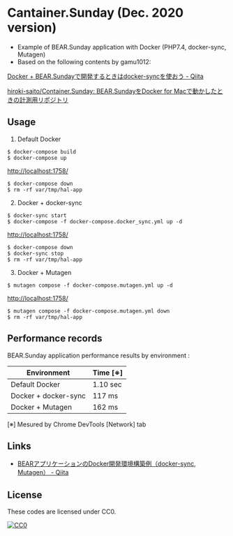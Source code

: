 # Cantainer.Sunday (Dec. 2020 version)

- Example of BEAR.Sunday application with Docker (PHP7.4, docker-sync, Mutagen)
- Based on the following contents by gamu1012:

[Docker \+ BEAR\.Sundayで開発するときはdocker\-syncを使おう \- Qiita](https://qiita.com/gamu1012/items/a66781f9d25bfe4e9c3f)

[hiroki\-saito/Container\.Sunday: BEAR\.SundayをDocker for Macで動かしたときの計測用リポジトリ](https://github.com/hiroki-saito/Container.Sunday)

## Usage

1. Default Docker

```
$ docker-compose build
$ docker-compose up
```

[http://localhost:1758/](http://localhost:1758/)

```
$ docker-compose down
$ rm -rf var/tmp/hal-app
```

2. Docker + docker-sync

```
$ docker-sync start
$ docker-compose -f docker-compose.docker_sync.yml up -d
```

[http://localhost:1758/](http://localhost:1758/)

```
$ docker-compose down
$ docker-sync stop
$ rm -rf var/tmp/hal-app
```

3. Docker + Mutagen

```
$ mutagen compose -f docker-compose.mutagen.yml up -d
```

[http://localhost:1758/](http://localhost:1758/)

```
$ mutagen compose -f docker-compose.mutagen.yml down
$ rm -rf var/tmp/hal-app
```

## Performance records

BEAR.Sunday application performance results by environment :

| Environment | Time [※] |
|---|---|
| Default Docker | 1.10 sec |
| Docker + docker-sync | 117 ms  |
| Docker + Mutagen | 162 ms |

[※] Mesured by Chrome DevTools [Network] tab

## Links

- [BEARアプリケーションのDocker開発環境構築例（docker\-sync, Mutagen） \- Qiita](https://qiita.com/kumamidori/items/33440a5fe9e83348f93a)

## License

These codes are licensed under CC0.

[![CC0](http://i.creativecommons.org/p/zero/1.0/88x31.png "CC0")](http://creativecommons.org/publicdomain/zero/1.0/deed.ja)
